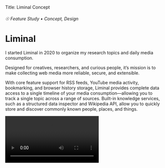 Title: Liminal Concept

###### ☉ Feature Study • Concept, Design

# Liminal

I started Liminal in 2020 to organize my research topics and daily media consumption.

Designed for creatives, researchers, and curious people, it’s mission is to make collecting web media more reliable, secure, and extensible.

With core feature support for RSS feeds, YouTube media activity, bookmarking, and browser history storage, Liminal provides complete data access to a single timeline of your media consumption––allowing you to track a single topic across a range of sources. Built-in knowledge services, such as a structured data inspector and Wikipedia API, allow you to quickly store and discover commonly known people, places, and things.

![A prototype of a web application.](/videos/liminal.mp4 "A prototype of a web application.")
